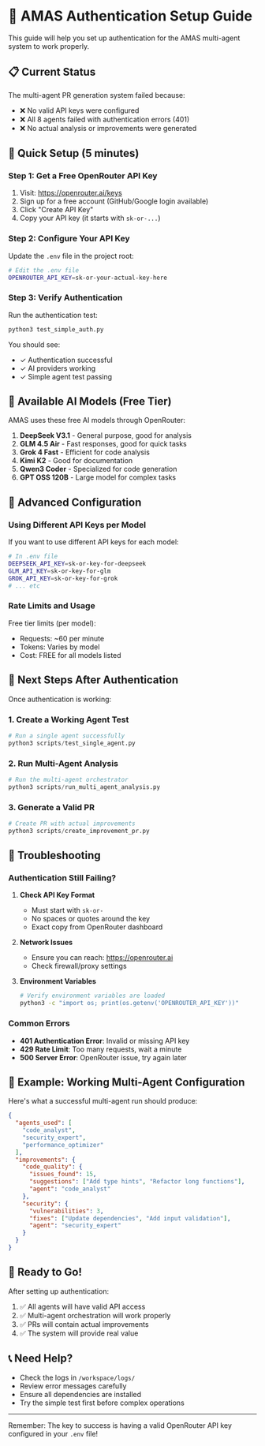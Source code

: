 # 🔐 AMAS Authentication Setup Guide

This guide will help you set up authentication for the AMAS multi-agent system to work properly.

## 📋 Current Status

The multi-agent PR generation system failed because:
- ❌ No valid API keys were configured
- ❌ All 8 agents failed with authentication errors (401)
- ❌ No actual analysis or improvements were generated

## 🚀 Quick Setup (5 minutes)

### Step 1: Get a Free OpenRouter API Key

1. Visit: https://openrouter.ai/keys
2. Sign up for a free account (GitHub/Google login available)
3. Click "Create API Key"
4. Copy your API key (it starts with `sk-or-...`)

### Step 2: Configure Your API Key

Update the `.env` file in the project root:

```bash
# Edit the .env file
OPENROUTER_API_KEY=sk-or-your-actual-key-here
```

### Step 3: Verify Authentication

Run the authentication test:

```bash
python3 test_simple_auth.py
```

You should see:
- ✓ Authentication successful
- ✓ AI providers working
- ✓ Simple agent test passing

## 🤖 Available AI Models (Free Tier)

AMAS uses these free AI models through OpenRouter:

1. **DeepSeek V3.1** - General purpose, good for analysis
2. **GLM 4.5 Air** - Fast responses, good for quick tasks
3. **Grok 4 Fast** - Efficient for code analysis
4. **Kimi K2** - Good for documentation
5. **Qwen3 Coder** - Specialized for code generation
6. **GPT OSS 120B** - Large model for complex tasks

## 🔧 Advanced Configuration

### Using Different API Keys per Model

If you want to use different API keys for each model:

```bash
# In .env file
DEEPSEEK_API_KEY=sk-or-key-for-deepseek
GLM_API_KEY=sk-or-key-for-glm
GROK_API_KEY=sk-or-key-for-grok
# ... etc
```

### Rate Limits and Usage

Free tier limits (per model):
- Requests: ~60 per minute
- Tokens: Varies by model
- Cost: FREE for all models listed

## 🎯 Next Steps After Authentication

Once authentication is working:

### 1. Create a Working Agent Test

```python
# Run a single agent successfully
python3 scripts/test_single_agent.py
```

### 2. Run Multi-Agent Analysis

```python
# Run the multi-agent orchestrator
python3 scripts/run_multi_agent_analysis.py
```

### 3. Generate a Valid PR

```python
# Create PR with actual improvements
python3 scripts/create_improvement_pr.py
```

## 🐛 Troubleshooting

### Authentication Still Failing?

1. **Check API Key Format**
   - Must start with `sk-or-`
   - No spaces or quotes around the key
   - Exact copy from OpenRouter dashboard

2. **Network Issues**
   - Ensure you can reach: https://openrouter.ai
   - Check firewall/proxy settings

3. **Environment Variables**
   ```bash
   # Verify environment variables are loaded
   python3 -c "import os; print(os.getenv('OPENROUTER_API_KEY'))"
   ```

### Common Errors

- **401 Authentication Error**: Invalid or missing API key
- **429 Rate Limit**: Too many requests, wait a minute
- **500 Server Error**: OpenRouter issue, try again later

## 📝 Example: Working Multi-Agent Configuration

Here's what a successful multi-agent run should produce:

```json
{
  "agents_used": [
    "code_analyst",
    "security_expert",
    "performance_optimizer"
  ],
  "improvements": {
    "code_quality": {
      "issues_found": 15,
      "suggestions": ["Add type hints", "Refactor long functions"],
      "agent": "code_analyst"
    },
    "security": {
      "vulnerabilities": 3,
      "fixes": ["Update dependencies", "Add input validation"],
      "agent": "security_expert"
    }
  }
}
```

## 🚀 Ready to Go!

After setting up authentication:

1. ✅ All agents will have valid API access
2. ✅ Multi-agent orchestration will work properly
3. ✅ PRs will contain actual improvements
4. ✅ The system will provide real value

## 📞 Need Help?

- Check the logs in `/workspace/logs/`
- Review error messages carefully
- Ensure all dependencies are installed
- Try the simple test first before complex operations

---

Remember: The key to success is having a valid OpenRouter API key configured in your `.env` file!